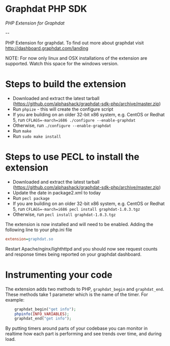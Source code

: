 # Graphdat PHP SDK

*PHP Extension for Graphdat*

--

PHP Extension for graphdat. To find out more about graphdat visit http://dashboard.graphdat.com/landing

NOTE: For now only linux and OSX installations of the extension are supported. Watch this space for the windows version.

Steps to build the extension
============================

* Downloaded and extract the latest tarball (https://github.com/alphashack/graphdat-sdk-php/archive/master.zip)
* Run `phpize` - this will create the configure script
* If you are building on an older 32-bit x86 system, e.g. CentOS or Redhat 5, run `CFLAGS=-march=i686 ./configure --enable-graphdat`
* Otherwise, run `./configure --enable-graphdat`
* Run `make`
* Run `sudo make install`

Steps to use PECL to install the extension
==========================================

* Downloaded and extract the latest tarball (https://github.com/alphashack/graphdat-sdk-php/archive/master.zip)
* Update the date in package2.xml to today
* Run `pecl package`
* If you are building on an older 32-bit x86 system, e.g. CentOS or Redhat 5, run `CFLAGS=-march=i686 pecl install graphdat-1.0.3.tgz`
* Otherwise, run `pecl install graphdat-1.0.3.tgz`

The extension is now installed and will need to be enabled. Adding the following line to your php.ini file

```ini
extension=graphdat.so
```

Restart Apache/nginx/lighthttpd and you should now see request counts and response times being reported on your graphdat dashboard.

Instrumenting your code
=======================

The extension adds two methods to PHP, `graphdat_begin` and `graphdat_end`. These methods take 1 parameter which is the name of the timer. For example:

```php
    graphdat_begin("get info");
    phpinfo(INFO_VARIABLES);
    graphdat_end("get info");
```

By putting timers around parts of your codebase you can monitor in realtime how each part is performing and see trends over time, and during load.
